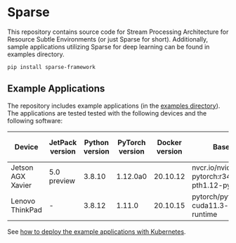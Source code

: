 # Sparse

This repository contains source code for Stream Processing Architecture for Resource Subtle Environments (or just
Sparse for short). Additionally, sample applications utilizing Sparse for deep learning can be found in examples
directory.

```
pip install sparse-framework
```

## Example Applications

The repository includes example applications (in the [examples directory](https://github.com/AnteronGitHub/sparse/blob/master/examples)). The applications are tested
tested with the following devices and the following software:

| Device            | JetPack version | Python version | PyTorch version | Docker version | Base image                                     | Docker tag suffix |
| ----------------- | --------------- | -------------- | --------------- | -------------- | ---------------------------------------------- | ------------------ |
| Jetson AGX Xavier | 5.0 preview     | 3.8.10         | 1.12.0a0        | 20.10.12       | nvcr.io/nvidia/l4t-pytorch:r34.1.0-pth1.12-py3 | jp50               |
| Lenovo ThinkPad   | -               | 3.8.12         | 1.11.0          | 20.10.15       | pytorch/pytorch:1.11.0-cuda11.3-cudnn8-runtime | amd64              |

See [how to deploy the example applications with Kubernetes](https://github.com/AnteronGitHub/sparse/blob/master/k8s).

